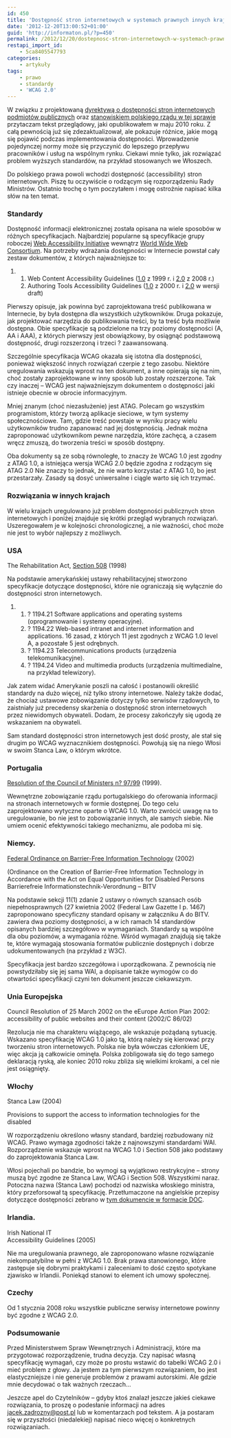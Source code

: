 ```yaml
---
id: 450
title: 'Dostępność stron internetowych w systemach prawnych innych krajów'
date: '2012-12-20T13:00:52+01:00'
guid: 'http://informaton.pl/?p=450'
permalink: /2012/12/20/dostepnosc-stron-internetowych-w-systemach-prawnych-innych-krajw/
restapi_import_id:
    - 5ca8405547793
categories:
    - artykuły
tags:
    - prawo
    - standardy
    - 'WCAG 2.0'
---
```


W związku z projektowaną [dyrektywą o dostępności stron internetowych podmiotów publicznych](http://informaton.pl/?p=413) oraz [stanowiskiem polskiego rządu w tej sprawie](http://informaton.pl/?p=446) przytaczam tekst przeglądowy, jaki opublikowałem w maju 2010 roku. Z całą pewnością już się zdezaktualizował, ale pokazuje różnice, jakie mogą się pojawić podczas implementowania dostępności. Wprowadzenie pojedynczej normy może się przyczynić do lepszego przepływu pracowników i usług na wspólnym rynku. Ciekawi mnie tylko, jak rozwiązać problem wyższych standardów, na przykład stosowanych we Włoszech.

Do polskiego prawa powoli wchodzi dostępność (accessibility) stron internetowych. Piszę tu oczywiście o rodzącym się rozporządzeniu Rady Ministrów. Ostatnio trochę o tym poczytałem i mogę ostrożnie napisać kilka słów na ten temat.

### Standardy

Dostępność informacji elektronicznej została opisana na wiele sposobów w różnych specyfikacjach. Najbardziej popularne są specyfikacje grupy roboczej [Web Accessibility Initiative](http://www.w3.org/wai) wewnątrz [World Wide Web Consortium](http://www.w3.org). Na potrzeby wdrażania dostępności w Internecie powstał cały zestaw dokumentów, z których najważniejsze to:

1. 1. Web Content Accessibility Guidelines ([1.0](http://www.w3.org/TR/WCAG10/) z 1999 r. i [2.0](http://www.w3.org/TR/WCAG20/) z 2008 r.)
    2. Authoring Tools Accessibility Guidelines ([1.0](http://www.w3.org/TR/ATAG10/) z 2000 r. i [2.0](http://www.w3.org/TR/ATAG20/) w wersji draft)

Pierwszy opisuje, jak powinna być zaprojektowana treść publikowana w Internecie, by była dostępna dla wszystkich użytkowników. Druga pokazuje, jak projektować narzędzia do publikowania treści, by ta treść była możliwie dostępna. Obie specyfikacje są podzielone na trzy poziomy dostępności (A, AA i AAA), z których pierwszy jest obowiązkowy, by osiągnąć podstawową dostępność, drugi rozszerzoną i trzeci ? zaawansowaną.

Szczególnie specyfikacja WCAG okazała się istotna dla dostępności, ponieważ większość innych rozwiązań czerpie z tego zasobu. Niektóre uregulowania wskazują wprost na ten dokument, a inne opierają się na nim, choć zostały zaprojektowane w inny sposób lub zostały rozszerzone. Tak czy inaczej – WCAG jest najważniejszym dokumentem o dostępności jaki istnieje obecnie w obrocie informacyjnym.

Mniej znanym (choć niezasłużenie) jest ATAG. Polecam go wszystkim programistom, którzy tworzą aplikacje sieciowe, w tym systemy społecznościowe. Tam, gdzie treść powstaje w wyniku pracy wielu użytkowników trudno zapanować nad jej dostępnością. Jednak można zaproponować użytkownikom pewne narzędzia, które zachęcą, a czasem wręcz zmuszą, do tworzenia treści w sposób dostępny.

Oba dokumenty są ze sobą równoległe, to znaczy że WCAG 1.0 jest zgodny z ATAG 1.0, a istniejąca wersja WCAG 2.0 będzie zgodna z rodzącym się ATAG 2.0 Nie znaczy to jednak, że nie warto korzystać z ATAG 1.0, bo jest przestarzały. Zasady są dosyć uniwersalne i ciągle warto się ich trzymać.

### Rozwiązania w innych krajach

W wielu krajach uregulowano już problem dostępności publicznych stron internetowych i poniżej znajduje się krótki przegląd wybranych rozwiązań. Uszeregowałem je w kolejności chronologicznej, a nie ważności, choć może nie jest to wybór najlepszy z możliwych.

### USA

The Rehabilitation Act, [Section 508](http://www.section508.gov) (1998)

Na podstawie amerykańskiej ustawy rehabilitacyjnej stworzono specyfikacje dotyczące dostępności, które nie ograniczają się wyłącznie do dostępności stron internetowych.

1. 1. ? 1194.21 Software applications and operating systems (oprogramowanie i systemy operacyjne).
    2. ? 1194.22 Web-based intranet and internet information and applications. 16 zasad, z których 11 jest zgodnych z WCAG 1.0 level A, a pozostałe 5 jest odrębnych.
    3. ? 1194.23 Telecommunications products (urządzenia telekomunikacyjne).
    4. ? 1194.24 Video and multimedia products (urządzenia multimedialne, na przykład telewizory).

Jak zatem widać Amerykanie poszli na całość i postanowili określić standardy na dużo więcej, niż tylko strony internetowe. Należy także dodać, że chociaż ustawowe zobowiązanie dotyczy tylko serwisów rządowych, to zaistniały już precedensy skarżenia o dostępność stron internetowych przez niewidomych obywateli. Dodam, że procesy zakończyły się ugodą ze wskazaniem na obywateli.

Sam standard dostępności stron internetowych jest dość prosty, ale stał się drugim po WCAG wyznacznikiem dostępności. Powołują się na niego Włosi w swoim Stanca Law, o którym wkrótce.

### Portugalia

[Resolution of the Council of Ministers n? 97/99](http://www.acesso.umic.pt/acesso/res9799_en.htm) (1999).

Wewnętrzne zobowiązanie rządu portugalskiego do oferowania informacji na stronach internetowych w formie dostępnej. Do tego celu zaprojektowano wytyczne oparte o WCAG 1.0. Warto zwrócić uwagę na to uregulowanie, bo nie jest to zobowiązanie innych, ale samych siebie. Nie umiem ocenić efektywności takiego mechanizmu, ale podoba mi się.

### Niemcy.

[Federal Ordinance on Barrier-Free Information Technology](http://www.einfach-fuer-alle.de/artikel/bitv_english/bitv_annex1/) (2002)

(Ordinance on the Creation of Barrier-Free Information Technology in Accordance with the Act on Equal Opportunities for Disabled Persons Barrierefreie Informationstechnik-Verordnung – BITV

Na podstawie sekcji 11(1) zdanie 2 ustawy o równych szansach osób niepełnosprawnych (27 kwietnia 2002 (Federal Law Gazette I p. 1467) zaproponowano specyficzny standard opisany w załączniku A do BITV. zawiera dwa poziomy dostępności, a w ich ramach 14 standardów opisanych bardziej szczegółowo w wymaganiach. Standardy są wspólne dla obu poziomów, a wymagania różne. Wśród wymagań znajdują się także te, które wymagają stosowania formatów publicznie dostępnych i dobrze udokumentowanych (na przykład z W3C).

Specyfikacja jest bardzo szczegółowa i uporządkowana. Z pewnością nie powstydziłaby się jej sama WAI, a dopisanie także wymogów co do otwartości specyfikacji czyni ten dokument jeszcze ciekawszym.

### Unia Europejska

Council Resolution of 25 March 2002 on the eEurope Action Plan 2002: accessibility of public websites and their content (2002/C 86/02)

Rezolucja nie ma charakteru wiążącego, ale wskazuje pożądaną sytuację. Wskazano specyfikację WCAG 1.0 jako tą, którą należy się kierować przy tworzeniu stron internetowych. Polska nie była wówczas członkiem UE, więc akcja ją całkowicie ominęła. Polska zobligowała się do tego samego deklaracją ryską, ale koniec 2010 roku zbliża się wielkimi krokami, a cel nie jest osiągnięty.

### Włochy

Stanca Law (2004)

Provisions to support the access to information technologies for the disabled

W rozporządzeniu określono własny standard, bardziej rozbudowany niż WCAG. Prawo wymaga zgodności także z najnowszymi standardami WAI. Rozporządzenie wskazuje wprost na WCAG 1.0 i Section 508 jako podstawy do zaprojektowania Stanca Law.

Włosi pojechali po bandzie, bo wymogi są wyjątkowo restrykcyjne – strony muszą być zgodne ze Stanca Law, WCAG i Section 508. Wszystkimi naraz. Potoczna nazwa (Stanca Law) pochodzi od nazwiska włoskiego ministra, który przeforsował tą specyfikację. Przetłumaczone na angielskie przepisy dotyczące dostępności zebrano w [tym dokumencie w formacie DOC](http://www.pubbliaccesso.it/normative/Italian_Legislation_on_Accessibility.doc).

### Irlandia.

Irish National IT  
Accessibility Guidelines (2005)

Nie ma uregulowania prawnego, ale zaproponowano własne rozwiązanie niekompatybilne w pełni z WCAG 1.0. Brak prawa stanowionego, które zastępuje się dobrymi praktykami i zaleceniami to dość często spotykane zjawisko w Irlandii. Poniekąd stanowi to element ich umowy społecznej.

### Czechy

Od 1 stycznia 2008 roku wszystkie publiczne serwisy internetowe powinny być zgodne z WCAG 2.0.

### Podsumowanie

Przed Ministerstwem Spraw Wewnętrznych i Administracji, które ma przygotować rozporządzenie, trudna decyzja. Czy napisać własną specyfikację wymagań, czy może po prostu wstawić do tabelki WCAG 2.0 i mieć problem z głowy. Ja jestem za tym pierwszym rozwiązaniem, bo jest elastyczniejsze i nie generuje problemów z prawami autorskimi. Ale gdzie mnie decydować o tak ważnych rzeczach…

Jeszcze apel do Czytelników – gdyby ktoś znalazł jeszcze jakieś ciekawe rozwiązania, to proszę o podesłanie informacji na adres <jacek.zadrozny@post.pl> lub w komentarzach pod tekstem. A ja postaram się w przyszłości (niedalekiej) napisać nieco więcej o konkretnych rozwiązaniach.
